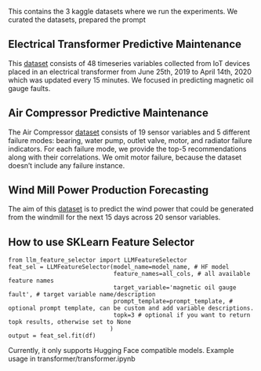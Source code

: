This contains the 3 kaggle datasets where we run the experiments. We curated the datasets, prepared the prompt 

## Electrical Transformer Predictive Maintenance
This [dataset](https://www.kaggle.com/datasets/sreshta140/ai-transformer-monitoring/data) consists of 48 timeseries variables collected from IoT devices placed in an electrical transformer from June 25th, 2019 to April 14th, 2020 which was updated every 15 minutes. We focused in predicting magnetic oil gauge faults.

## Air Compressor Predictive Maintenance
The Air Compressor [dataset](https://www.kaggle.com/datasets/afumetto/predictive-maintenance-dataset-air-compressor/code) consists of 19 sensor variables and 5 different failure modes: bearing, water pump, outlet valve, motor, and radiator failure indicators. For each failure mode, we provide the top-5 recommendations along with their correlations. We omit motor failure, because the dataset doesn’t include any failure instance.

## Wind Mill Power Production Forecasting
The aim of this [dataset](https://www.kaggle.com/datasets/theforcecoder/wind-power-forecasting) is to predict the wind power that could be generated from the windmill for the next 15 days across 20 sensor variables.


## How to use SKLearn Feature Selector
```
from llm_feature_selector import LLMFeatureSelector
feat_sel = LLMFeatureSelector(model_name=model_name, # HF model
                              feature_names=all_cols, # all available feature names
                              target_variable='magnetic oil gauge fault', # target variable name/description
                              prompt_template=prompt_template, # optional prompt template, can be custom and add variable descriptions.
                              topk=3 # optional if you want to return topk results, otherwise set to None
                             )
output = feat_sel.fit(df)
```
Currently, it only supports Hugging Face compatible models. Example usage in transformer/transformer.ipynb 